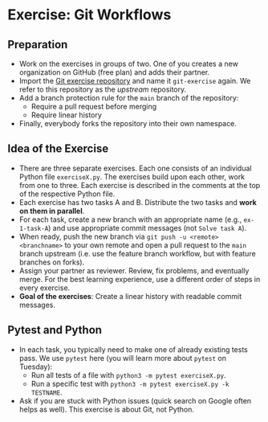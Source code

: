 # Exercise: Git Workflows

## Preparation

- Work on the exercises in groups of two. One of you creates a new organization on GitHub (free plan) and adds their partner.
- Import the [Git exercise repository](https://github.com/RSE-102/git-exercise) and name it `git-exercise` again. We refer to this repository as the *upstream* repository.
- Add a branch protection rule for the `main` branch of the repository:
    - Require a pull request before merging
    - Require linear history
- Finally, everybody forks the repository into their own namespace.

## Idea of the Exercise

- There are three separate exercises. Each one consists of an individual Python file `exerciseX.py`. The exercises build upon each other, work from one to three. Each exercise is described in the comments at the top of the respective Python file.
- Each exercise has two tasks A and B. Distribute the two tasks and **work on them in parallel**.
- For each task, create a new branch with an appropriate name (e.g., `ex-1-task-A`) and use appropriate commit messages (not `Solve task A`).
- When ready, push the new branch via `git push -u <remote> <branchname>` to your own remote and open a pull request to the `main` branch upstream (i.e. use the feature branch workflow, but with feature branches on forks).
- Assign your partner as reviewer. Review, fix problems, and eventually merge. For the best learning experience, use a different order of steps in every exercise.
- **Goal of the exercises**: Create a linear history with readable commit messages.

## Pytest and Python

- In each task, you typically need to make one of already existing tests pass. We use `pytest` here (you will learn more about `pytest` on Tuesday):
    - Run all tests of a file with `python3 -m pytest exerciseX.py`.
    - Run a specific test with `python3 -m pytest exerciseX.py -k TESTNAME`.
- Ask if you are stuck with Python issues (quick search on Google often helps as well). This exercise is about Git, not Python.
